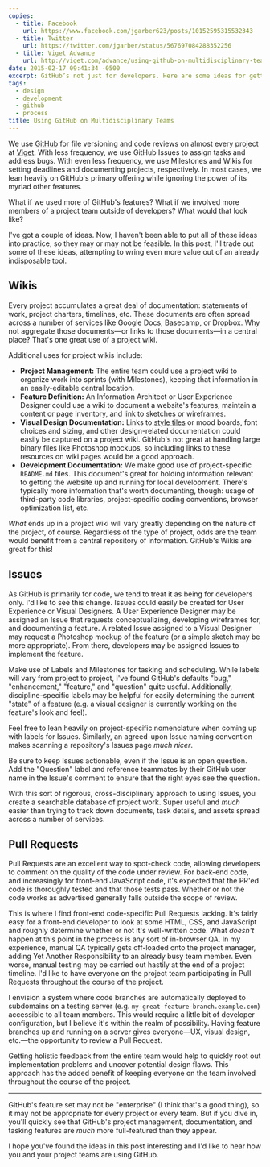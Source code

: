 ```yaml
---
copies:
  - title: Facebook
    url: https://www.facebook.com/jgarber623/posts/10152595315532343
  - title: Twitter
    url: https://twitter.com/jgarber/status/567697084288352256
  - title: Viget Advance
    url: http://viget.com/advance/using-github-on-multidisciplinary-teams
date: 2015-02-17 09:41:34 -0500
excerpt: GitHub’s not just for developers. Here are some ideas for getting the entire team involved.
tags:
  - design
  - development
  - github
  - process
title: Using GitHub on Multidisciplinary Teams
---
```


We use [GitHub](https://github.com/) for file versioning and code reviews on almost every project at [Viget](http://viget.com/). With less frequency, we use GitHub Issues to assign tasks and address bugs. With even less frequency, we use Milestones and Wikis for setting deadlines and documenting projects, respectively. In most cases, we lean heavily on GitHub's primary offering while ignoring the power of its myriad other features.

What if we used more of GitHub's features? What if we involved more members of a project team outside of developers? What would that look like?

I've got a couple of ideas. Now, I haven't been able to put all of these ideas into practice, so they may or may not be feasible. In this post, I'll trade out some of these ideas, attempting to wring even more value out of an already indisposable tool.

## Wikis

Every project accumulates a great deal of documentation: statements of work, project charters, timelines, etc. These documents are often spread across a number of services like Google Docs, Basecamp, or Dropbox. Why not aggregate those documents—or links to those documents—in a central place? That's one great use of a project wiki.

Additional uses for project wikis include:

- **Project Management:** The entire team could use a project wiki to organize work into sprints (with Milestones), keeping that information in an easily-editable central location.
- **Feature Definition:** An Information Architect or User Experience Designer could use a wiki to document a website's features, maintain a content or page inventory, and link to sketches or wireframes.
- **Visual Design Documentation:** Links to [style tiles](http://styletil.es) or mood boards, font choices and sizing, and other design-related documentation could easily be captured on a project wiki. GitHub's not great at handling large binary files like Photoshop mockups, so including links to these resources on wiki pages would be a good approach.
- **Development Documentation:** We make good use of project-specific `README.md` files. This document's great for holding information relevant to getting the website up and running for local development. There's typically more information that's worth documenting, though: usage of third-party code libraries, project-specific coding conventions, browser optimization list, etc.

_What_ ends up in a project wiki will vary greatly depending on the nature of the project, of course. Regardless of the type of project, odds are the team would benefit from a central repository of information. GitHub's Wikis are great for this!

## Issues

As GitHub is primarily for code, we tend to treat it as being for developers only. I'd like to see this change. Issues could easily be created for User Experience or Visual Designers. A User Experience Designer may be assigned an Issue that requests conceptualizing, developing wireframes for, and documenting a feature. A related Issue assigned to a Visual Designer may request a Photoshop mockup of the feature (or a simple sketch may be more appropriate). From there, developers may be assigned Issues to implement the feature.

Make use of Labels and Milestones for tasking and scheduling. While labels will vary from project to project, I've found GitHub's defaults "bug," "enhancement," "feature," and "question" quite useful. Additionally, discipline-specific labels may be helpful for easily determining the current "state" of a feature (e.g. a visual designer is currently working on the feature's look and feel).

Feel free to lean heavily on project-specific nomenclature when coming up with labels for Issues. Similarly, an agreed-upon Issue naming convention makes scanning a repository's Issues page _much nicer_.

Be sure to keep Issues actionable, even if the Issue is an open question. Add the "Question" label and reference teammates by their GitHub user name in the Issue's comment to ensure that the right eyes see the question.

With this sort of rigorous, cross-disciplinary approach to using Issues, you create a searchable database of project work. Super useful and _much_ easier than trying to track down documents, task details, and assets spread across a number of services.

## Pull Requests

Pull Requests are an excellent way to spot-check code, allowing developers to comment on the quality of the code under review. For back-end code, and increasingly for front-end JavaScript code, it's expected that the PR'ed code is thoroughly tested and that those tests pass. Whether or not the code works as advertised generally falls outside the scope of review.

This is where I find front-end code-specific Pull Requests lacking. It's fairly easy for a front-end developer to look at some HTML, CSS, and JavaScript and roughly determine whether or not it's well-written code. What _doesn't_ happen at this point in the process is any sort of in-browser QA. In my experience, manual QA typically gets off-loaded onto the project manager, adding Yet Another Responsibility to an already busy team member. Even worse, manual testing may be carried out hastily at the end of a project timeline. I'd like to have everyone on the project team participating in Pull Requests throughout the course of the project.

I envision a system where code branches are automatically deployed to subdomains on a testing server (e.g. `my-great-feature-branch.example.com`) accessible to all team members. This would require a little bit of developer configuration, but I believe it's within the realm of possibility. Having feature branches up and running on a server gives everyone—UX, visual design, etc.—the opportunity to review a Pull Request.

Getting holistic feedback from the entire team would help to quickly root out implementation problems and uncover potential design flaws. This approach has the added benefit of keeping everyone on the team involved throughout the course of the project.

---

GitHub's feature set may not be "enterprise" (I think that's a good thing), so it may not be appropriate for every project or every team. But if you dive in, you'll quickly see that GitHub's project management, documentation, and tasking features are _much_ more full-featured than they appear.

I hope you've found the ideas in this post interesting and I'd like to hear how you and your project teams are using GitHub.